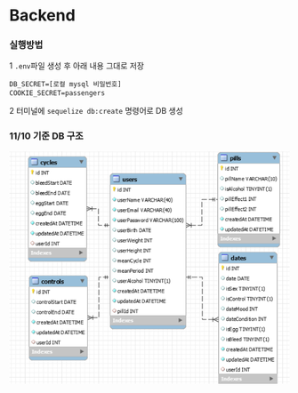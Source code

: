 # Backend

### 실행방법
1 `.env`파일 생성 후 아래 내용 그대로 저장

```
DB_SECRET=[로컬 mysql 비밀번호]
COOKIE_SECRET=passengers
```

2 터미널에 `sequelize db:create` 명령어로 DB 생성

### 11/10 기준 DB 구조
![DB](./DB.png)